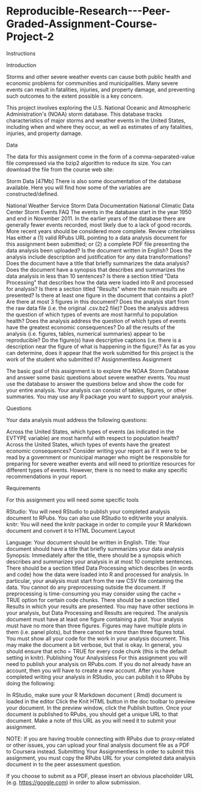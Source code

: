 # Reproducible-Research---Peer-Graded-Assignment-Course-Project-2

Instructions

Introduction

Storms and other severe weather events can cause both public health and economic problems for communities and municipalities. Many severe events can result in fatalities, injuries, and property damage, and preventing such outcomes to the extent possible is a key concern.

This project involves exploring the U.S. National Oceanic and Atmospheric Administration's (NOAA) storm database. This database tracks characteristics of major storms and weather events in the United States, including when and where they occur, as well as estimates of any fatalities, injuries, and property damage.

Data

The data for this assignment come in the form of a comma-separated-value file compressed via the bzip2 algorithm to reduce its size. You can download the file from the course web site:

Storm Data [47Mb] There is also some documentation of the database available. Here you will find how some of the variables are constructed/defined.

National Weather Service Storm Data Documentation National Climatic Data Center Storm Events FAQ The events in the database start in the year 1950 and end in November 2011. In the earlier years of the database there are generally fewer events recorded, most likely due to a lack of good records. More recent years should be considered more complete. Review criterialess Has either a (1) valid RPubs URL pointing to a data analysis document for this assignment been submitted; or (2) a complete PDF file presenting the data analysis been uploaded? Is the document written in English? Does the analysis include description and justification for any data transformations? Does the document have a title that briefly summarizes the data analysis? Does the document have a synopsis that describes and summarizes the data analysis in less than 10 sentences? Is there a section titled "Data Processing" that describes how the data were loaded into R and processed for analysis? Is there a section titled "Results" where the main results are presented? Is there at least one figure in the document that contains a plot? Are there at most 3 figures in this document? Does the analysis start from the raw data file (i.e. the original .csv.bz2 file)? Does the analysis address the question of which types of events are most harmful to population health? Does the analysis address the question of which types of events have the greatest economic consequences? Do all the results of the analysis (i.e. figures, tables, numerical summaries) appear to be reproducible? Do the figure(s) have descriptive captions (i.e. there is a description near the figure of what is happening in the figure)? As far as you can determine, does it appear that the work submitted for this project is the work of the student who submitted it? Assignmentless Assignment

The basic goal of this assignment is to explore the NOAA Storm Database and answer some basic questions about severe weather events. You must use the database to answer the questions below and show the code for your entire analysis. Your analysis can consist of tables, figures, or other summaries. You may use any R package you want to support your analysis.

Questions

Your data analysis must address the following questions:

Across the United States, which types of events (as indicated in the EVTYPE variable) are most harmful with respect to population health? Across the United States, which types of events have the greatest economic consequences? Consider writing your report as if it were to be read by a government or municipal manager who might be responsible for preparing for severe weather events and will need to prioritize resources for different types of events. However, there is no need to make any specific recommendations in your report.

Requirements

For this assignment you will need some specific tools

RStudio: You will need RStudio to publish your completed analysis document to RPubs. You can also use RStudio to edit/write your analysis. knitr: You will need the knitr package in order to compile your R Markdown document and convert it to HTML Document Layout

Language: Your document should be written in English. Title: Your document should have a title that briefly summarizes your data analysis Synopsis: Immediately after the title, there should be a synopsis which describes and summarizes your analysis in at most 10 complete sentences. There should be a section titled Data Processing which describes (in words and code) how the data were loaded into R and processed for analysis. In particular, your analysis must start from the raw CSV file containing the data. You cannot do any preprocessing outside the document. If preprocessing is time-consuming you may consider using the cache = TRUE option for certain code chunks. There should be a section titled Results in which your results are presented. You may have other sections in your analysis, but Data Processing and Results are required. The analysis document must have at least one figure containing a plot. Your analysis must have no more than three figures. Figures may have multiple plots in them (i.e. panel plots), but there cannot be more than three figures total. You must show all your code for the work in your analysis document. This may make the document a bit verbose, but that is okay. In general, you should ensure that echo = TRUE for every code chunk (this is the default setting in knitr). Publishing Your Analysisless For this assignment you will need to publish your analysis on RPubs.com. If you do not already have an account, then you will have to create a new account. After you have completed writing your analysis in RStudio, you can publish it to RPubs by doing the following:

In RStudio, make sure your R Markdown document (.Rmd) document is loaded in the editor Click the Knit HTML button in the doc toolbar to preview your document. In the preview window, click the Publish button. Once your document is published to RPubs, you should get a unique URL to that document. Make a note of this URL as you will need it to submit your assignment.

NOTE: If you are having trouble connecting with RPubs due to proxy-related or other issues, you can upload your final analysis document file as a PDF to Coursera instead. Submitting Your Assignmentless In order to submit this assignment, you must copy the RPubs URL for your completed data analysis document in to the peer assessment question.

If you choose to submit as a PDF, please insert an obvious placeholder URL (e.g. https://google.com) in order to allow submission.
